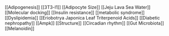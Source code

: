 [[Adipogenesis]]
[[3T3-l1]]
[[Adipocyte Size]]
[[Jeju Lava Sea Water]]
[[Molecular docking]]
[[Insulin resistance]]
[[metabolic syndrome]]
[[Dyslipidemia]]
[[Eriobotrya Japonica Leaf Triterpenoid Acids]]
[[Diabetic nephropathy]]
[[Ampk]]
[[Structure]]
[[Circadian rhythm]]
[[Gut Microbiota]]
[[Melanoidin]]
